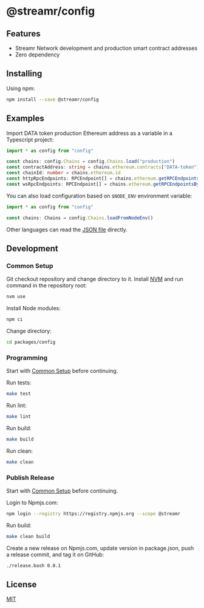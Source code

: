 # @streamr/config

## Features
- Streamr Network development and production smart contract addresses
- Zero dependency

## Installing
Using npm:
```bash
npm install --save @streamr/config
```

## Examples
Import DATA token production Ethereum address as a variable in a Typescript project:
```typescript
import * as config from "config"

const chains: config.Chains = config.Chains.load("production")
const contractAddress: string = chains.ethereum.contracts["DATA-token"]
const chainId: number = chains.ethereum.id
const httpRpcEndpoints: RPCEndpoint[] = chains.ethereum.getRPCEndpointsByProtocol(RPCProtocol.HTTP)
const wsRpcEndpoints: RPCEndpoint[] = chains.ethereum.getRPCEndpointsByProtocol(RPCProtocol.WEBSOCKET)
```

You can also load configuration based on `$NODE_ENV` environment variable:
```typescript
import * as config from "config"

const chains: Chains = config.Chains.loadFromNodeEnv()
```

Other languages can read the [JSON file](./src/networks.json) directly.

## Development
### Common Setup
Git checkout repository and change directory to it.
Install [NVM](https://github.com/nvm-sh/nvm) and run command in the repository root:
```bash
nvm use
```

Install Node modules:
```bash
npm ci
```

Change directory:
```bash
cd packages/config
```

### Programming
Start with [Common Setup](#common-setup) before continuing.

Run tests:
```bash
make test
```

Run lint:
```bash
make lint
```

Run build:
```bash
make build
```

Run clean:
```bash
make clean
```

### Publish Release
Start with [Common Setup](#common-setup) before continuing.

Login to Npmjs.com:
```bash
npm login --registry https://registry.npmjs.org --scope @streamr
```

Run build:
```bash
make clean build
```

Create a new release on Npmjs.com, update version in package.json, push a release commit, and tag it on GitHub:
```bash
./release.bash 0.0.1
```

## License
[MIT](LICENSE)
